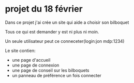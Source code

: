 # projet du 18 février

Dans ce projet j'ai crée un site qui aide a choisir son bilboquet 

Tous ce qui est demander y est ni plus ni moin.

Un seule utilisateur peut ce conneceter(login:jon mdp:1234)

Le site contien:
- une page d'accueil
- une page de connexion
- une page de conseil sur les bilboquets
- un panneau de préférence un fois connecter





